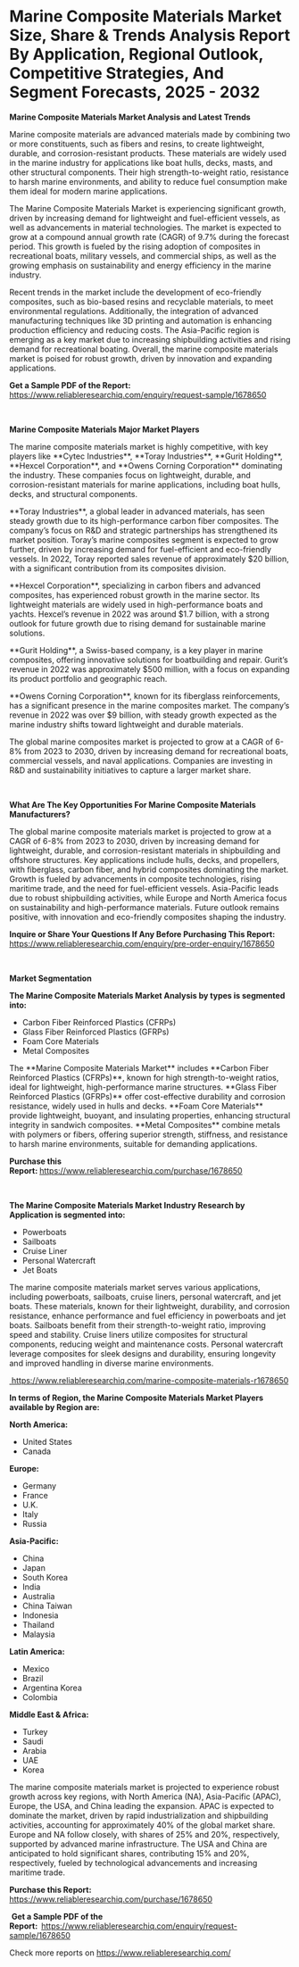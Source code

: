 <p><h1>Marine Composite Materials Market Size, Share & Trends Analysis Report By Application, Regional Outlook, Competitive Strategies, And Segment Forecasts, 2025 - 2032</h1></p><p><strong>Marine Composite Materials Market Analysis and Latest Trends</strong></p>
<p><p>Marine composite materials are advanced materials made by combining two or more constituents, such as fibers and resins, to create lightweight, durable, and corrosion-resistant products. These materials are widely used in the marine industry for applications like boat hulls, decks, masts, and other structural components. Their high strength-to-weight ratio, resistance to harsh marine environments, and ability to reduce fuel consumption make them ideal for modern marine applications.</p><p>The Marine Composite Materials Market is experiencing significant growth, driven by increasing demand for lightweight and fuel-efficient vessels, as well as advancements in material technologies. The market is expected to grow at a compound annual growth rate (CAGR) of 9.7% during the forecast period. This growth is fueled by the rising adoption of composites in recreational boats, military vessels, and commercial ships, as well as the growing emphasis on sustainability and energy efficiency in the marine industry.</p><p>Recent trends in the market include the development of eco-friendly composites, such as bio-based resins and recyclable materials, to meet environmental regulations. Additionally, the integration of advanced manufacturing techniques like 3D printing and automation is enhancing production efficiency and reducing costs. The Asia-Pacific region is emerging as a key market due to increasing shipbuilding activities and rising demand for recreational boating. Overall, the marine composite materials market is poised for robust growth, driven by innovation and expanding applications.</p></p>
<p><strong>Get a Sample PDF of the Report:&nbsp;</strong> <a href="https://www.reliableresearchiq.com/enquiry/request-sample/1678650?utm_campaign=1834&utm_medium=2&utm_source=Github&utm_content=ia&utm_term=26012025&utm_id=marine-composite-materials">https://www.reliableresearchiq.com/enquiry/request-sample/1678650</a></p>
<p>&nbsp;</p>
<p><strong>Marine Composite Materials Major Market Players</strong></p>
<p><p>The marine composite materials market is highly competitive, with key players like **Cytec Industries**, **Toray Industries**, **Gurit Holding**, **Hexcel Corporation**, and **Owens Corning Corporation** dominating the industry. These companies focus on lightweight, durable, and corrosion-resistant materials for marine applications, including boat hulls, decks, and structural components.</p><p>**Toray Industries**, a global leader in advanced materials, has seen steady growth due to its high-performance carbon fiber composites. The company’s focus on R&D and strategic partnerships has strengthened its market position. Toray’s marine composites segment is expected to grow further, driven by increasing demand for fuel-efficient and eco-friendly vessels. In 2022, Toray reported sales revenue of approximately $20 billion, with a significant contribution from its composites division.</p><p>**Hexcel Corporation**, specializing in carbon fibers and advanced composites, has experienced robust growth in the marine sector. Its lightweight materials are widely used in high-performance boats and yachts. Hexcel’s revenue in 2022 was around $1.7 billion, with a strong outlook for future growth due to rising demand for sustainable marine solutions.</p><p>**Gurit Holding**, a Swiss-based company, is a key player in marine composites, offering innovative solutions for boatbuilding and repair. Gurit’s revenue in 2022 was approximately $500 million, with a focus on expanding its product portfolio and geographic reach.</p><p>**Owens Corning Corporation**, known for its fiberglass reinforcements, has a significant presence in the marine composites market. The company’s revenue in 2022 was over $9 billion, with steady growth expected as the marine industry shifts toward lightweight and durable materials.</p><p>The global marine composites market is projected to grow at a CAGR of 6-8% from 2023 to 2030, driven by increasing demand for recreational boats, commercial vessels, and naval applications. Companies are investing in R&D and sustainability initiatives to capture a larger market share.</p></p>
<p>&nbsp;</p>
<p><strong>What Are The Key Opportunities For Marine Composite Materials Manufacturers?</strong></p>
<p><p>The global marine composite materials market is projected to grow at a CAGR of 6-8% from 2023 to 2030, driven by increasing demand for lightweight, durable, and corrosion-resistant materials in shipbuilding and offshore structures. Key applications include hulls, decks, and propellers, with fiberglass, carbon fiber, and hybrid composites dominating the market. Growth is fueled by advancements in composite technologies, rising maritime trade, and the need for fuel-efficient vessels. Asia-Pacific leads due to robust shipbuilding activities, while Europe and North America focus on sustainability and high-performance materials. Future outlook remains positive, with innovation and eco-friendly composites shaping the industry.</p></p>
<p><strong>Inquire or Share Your Questions If Any Before Purchasing This Report:</strong> <a href="https://www.reliableresearchiq.com/enquiry/pre-order-enquiry/1678650?utm_campaign=1834&utm_medium=2&utm_source=Github&utm_content=ia&utm_term=26012025&utm_id=marine-composite-materials">https://www.reliableresearchiq.com/enquiry/pre-order-enquiry/1678650</a></p>
<p>&nbsp;</p>
<p><strong>Market Segmentation</strong></p>
<p><strong>The Marine Composite Materials Market Analysis by types is segmented into:</strong></p>
<p><ul><li>Carbon Fiber Reinforced Plastics (CFRPs)</li><li>Glass Fiber Reinforced Plastics (GFRPs)</li><li>Foam Core Materials</li><li>Metal Composites</li></ul></p>
<p><p>The **Marine Composite Materials Market** includes **Carbon Fiber Reinforced Plastics (CFRPs)**, known for high strength-to-weight ratios, ideal for lightweight, high-performance marine structures. **Glass Fiber Reinforced Plastics (GFRPs)** offer cost-effective durability and corrosion resistance, widely used in hulls and decks. **Foam Core Materials** provide lightweight, buoyant, and insulating properties, enhancing structural integrity in sandwich composites. **Metal Composites** combine metals with polymers or fibers, offering superior strength, stiffness, and resistance to harsh marine environments, suitable for demanding applications.</p></p>
<p><strong>Purchase this Report:&nbsp;</strong><a href="https://www.reliableresearchiq.com/purchase/1678650?utm_campaign=1834&utm_medium=2&utm_source=Github&utm_content=ia&utm_term=26012025&utm_id=marine-composite-materials">https://www.reliableresearchiq.com/purchase/1678650</a></p>
<p>&nbsp;</p>
<p><strong>The Marine Composite Materials Market Industry Research by Application is segmented into:</strong></p>
<p><ul><li>Powerboats</li><li>Sailboats</li><li>Cruise Liner</li><li>Personal Watercraft</li><li>Jet Boats</li></ul></p>
<p><p>The marine composite materials market serves various applications, including powerboats, sailboats, cruise liners, personal watercraft, and jet boats. These materials, known for their lightweight, durability, and corrosion resistance, enhance performance and fuel efficiency in powerboats and jet boats. Sailboats benefit from their strength-to-weight ratio, improving speed and stability. Cruise liners utilize composites for structural components, reducing weight and maintenance costs. Personal watercraft leverage composites for sleek designs and durability, ensuring longevity and improved handling in diverse marine environments.</p></p>
<p><a href="https://www.reliableresearchiq.com/marine-composite-materials-r1678650?utm_campaign=1834&utm_medium=2&utm_source=Github&utm_content=ia&utm_term=26012025&utm_id=marine-composite-materials">&nbsp;https://www.reliableresearchiq.com/marine-composite-materials-r1678650</a></p>
<p><strong>In terms of Region, the Marine Composite Materials Market Players available by Region are:</strong></p>
<p>
    <p> <strong> North America: </strong>
        <ul>
            <li>United States</li>
            <li>Canada</li>
        </ul>
        </p> 
    <p> <strong> Europe: </strong>
        <ul>
            <li>Germany</li>
            <li>France</li>
            <li>U.K.</li>
            <li>Italy</li>
            <li>Russia</li>
        </ul>
        </p> 
    <p> <strong> Asia-Pacific: </strong>
        <ul>
            <li>China</li>
            <li>Japan</li>
            <li>South Korea</li>
            <li>India</li>
            <li>Australia</li>
            <li>China Taiwan</li>
            <li>Indonesia</li>
            <li>Thailand</li>
            <li>Malaysia</li>
        </ul>
        </p> 
    <p> <strong> Latin America: </strong>
        <ul>
            <li>Mexico</li>
            <li>Brazil</li>
            <li>Argentina Korea</li>
            <li>Colombia</li>
        </ul>
        </p> 
    <p> <strong> Middle East & Africa: </strong>
        <ul>
            <li>Turkey</li>
            <li>Saudi</li>
            <li>Arabia</li>
            <li>UAE</li>
            <li>Korea</li>
        </ul>
    </p>
    </p>
<p><p>The marine composite materials market is projected to experience robust growth across key regions, with North America (NA), Asia-Pacific (APAC), Europe, the USA, and China leading the expansion. APAC is expected to dominate the market, driven by rapid industrialization and shipbuilding activities, accounting for approximately 40% of the global market share. Europe and NA follow closely, with shares of 25% and 20%, respectively, supported by advanced marine infrastructure. The USA and China are anticipated to hold significant shares, contributing 15% and 20%, respectively, fueled by technological advancements and increasing maritime trade.</p></p>
<p><strong>Purchase this Report: </strong><a href="https://www.reliableresearchiq.com/purchase/1678650?utm_campaign=1834&utm_medium=2&utm_source=Github&utm_content=ia&utm_term=26012025&utm_id=marine-composite-materials">https://www.reliableresearchiq.com/purchase/1678650</a></p>
<p>&nbsp;<strong>Get a Sample PDF of the Report:&nbsp;&nbsp;</strong><a href="https://www.reliableresearchiq.com/enquiry/request-sample/1678650?utm_campaign=1834&utm_medium=2&utm_source=Github&utm_content=ia&utm_term=26012025&utm_id=marine-composite-materials">https://www.reliableresearchiq.com/enquiry/request-sample/1678650</a></p>
<p><strong></strong></p>
<p>Check more reports on <a href="https://www.reliableresearchiq.com/?utm_campaign=1834&utm_medium=2&utm_source=Github&utm_content=ia&utm_term=26012025&utm_id=marine-composite-materials">https://www.reliableresearchiq.com/</a></p>